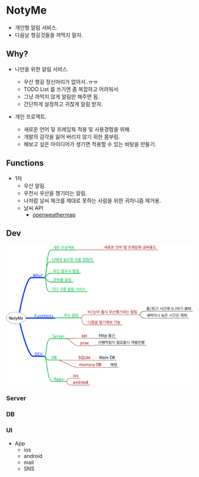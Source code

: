 # NotyMe
- 개인형 알림 서비스.
- 다음날 챙길것들을 까먹지 말자.


## Why?

- 나만을 위한 알림 서비스.
    - 우산 챙길 정신머리가 없어서..ㅠㅠ
    - TODO List 를 쓰기엔 좀 복잡하고 어려워서.
    - 그냥 까먹지 않게 알림만 해주면 됨.
    - 간단하게 설정하고 귀찮게 알림 받자.

- 개인 프로젝트.
	- 새로운 언어 및 프레임웍 적용 및 사용경험을 위해.
	- 개발의 감각을 잃어 버리지 않기 위한 몸부림.
	- 해보고 싶은 아이디어가 생기면 적용할 수 있는 바탕을 만들기.

## Functions
- 1차
	- 우산 알림.
	- 우천시 우산을 챙기라는 알림.
	- 나처럼 날씨 체크를 제대로 못하는 사람을 위한 귀차니즘 제거용.
	- 날씨 API
		- [openweathermap](http://openweathermap.org/API)

## Dev

![전체 구성도](./docImg/NotyMe.png)

### Server

### DB

### UI

- App
	- ios
	- android
	- mail
	- SNS

